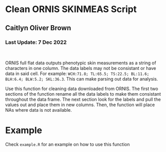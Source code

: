 # Clean ORNIS SKINMEAS Script
## Caitlyn Oliver Brown
### Last Update: 7 Dec 2022
<br>

ORNIS full flat data outputs phenotypic skin measurements as a string of characters in one column. The data labels may not be consistant or have data in said cell. For example: `WCH:71.8; TL:65.5; TS:22.5; BL:11.6; BLH:6.4; BLW:5.2; SKL:36.3`. This can make parsing out data for analysis. <br>

Use this function for cleaning data downloaded from ORNIS. The first two sections of the function rename all the data labels to make them consistant throughout the data frame. The next section look for the labels and pull the values out and place them in new columns. Then, the function will place NAs where data is not available.

# Example
Check `example.R` for an example on how to use this function
